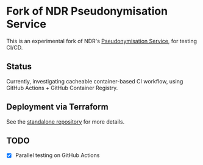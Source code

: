 # Fork of NDR Pseudonymisation Service

This is an experimental fork of NDR's [Pseudonymisation Service](https://github.com/publichealthengland/pseudonymisation_service), for testing CI/CD.

## Status

Currently, investigating cacheable container-based CI workflow, using GitHub Actions + GitHub Container Registry.

## Deployment via Terraform

See the [standalone repository](https://github.com/joshpencheon/pseudonymisation_service_infrastructure) for more details.

## TODO

- [x] Parallel testing on GitHub Actions
